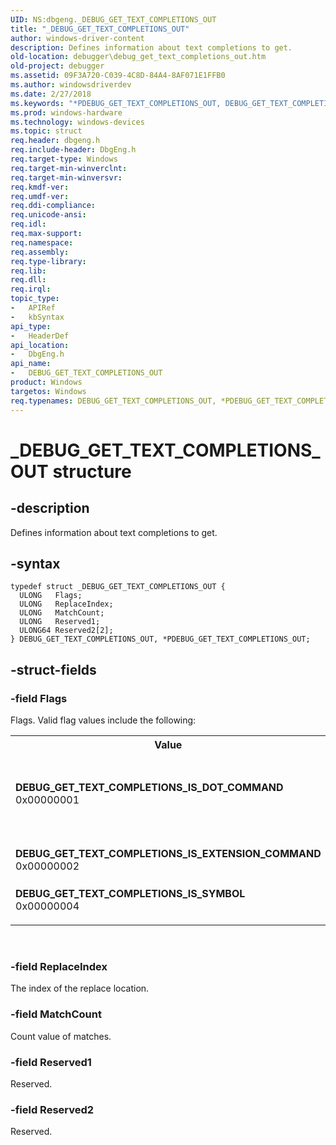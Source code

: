 ```yaml
---
UID: NS:dbgeng._DEBUG_GET_TEXT_COMPLETIONS_OUT
title: "_DEBUG_GET_TEXT_COMPLETIONS_OUT"
author: windows-driver-content
description: Defines information about text completions to get.
old-location: debugger\debug_get_text_completions_out.htm
old-project: debugger
ms.assetid: 09F3A720-C039-4C8D-84A4-8AF071E1FFB0
ms.author: windowsdriverdev
ms.date: 2/27/2018
ms.keywords: "*PDEBUG_GET_TEXT_COMPLETIONS_OUT, DEBUG_GET_TEXT_COMPLETIONS_IS_DOT_COMMAND, DEBUG_GET_TEXT_COMPLETIONS_IS_EXTENSION_COMMAND, DEBUG_GET_TEXT_COMPLETIONS_IS_SYMBOL, DEBUG_GET_TEXT_COMPLETIONS_OUT, DEBUG_GET_TEXT_COMPLETIONS_OUT structure [Windows Debugging], PDEBUG_GET_TEXT_COMPLETIONS_OUT, PDEBUG_GET_TEXT_COMPLETIONS_OUT structure pointer [Windows Debugging], _DEBUG_GET_TEXT_COMPLETIONS_OUT, dbgeng/DEBUG_GET_TEXT_COMPLETIONS_OUT, dbgeng/PDEBUG_GET_TEXT_COMPLETIONS_OUT, debugger.debug_get_text_completions_out"
ms.prod: windows-hardware
ms.technology: windows-devices
ms.topic: struct
req.header: dbgeng.h
req.include-header: DbgEng.h
req.target-type: Windows
req.target-min-winverclnt: 
req.target-min-winversvr: 
req.kmdf-ver: 
req.umdf-ver: 
req.ddi-compliance: 
req.unicode-ansi: 
req.idl: 
req.max-support: 
req.namespace: 
req.assembly: 
req.type-library: 
req.lib: 
req.dll: 
req.irql: 
topic_type:
-	APIRef
-	kbSyntax
api_type:
-	HeaderDef
api_location:
-	DbgEng.h
api_name:
-	DEBUG_GET_TEXT_COMPLETIONS_OUT
product: Windows
targetos: Windows
req.typenames: DEBUG_GET_TEXT_COMPLETIONS_OUT, *PDEBUG_GET_TEXT_COMPLETIONS_OUT
---
```


# _DEBUG_GET_TEXT_COMPLETIONS_OUT structure


## -description


Defines information about text completions to get. 


## -syntax


````
typedef struct _DEBUG_GET_TEXT_COMPLETIONS_OUT {
  ULONG   Flags;
  ULONG   ReplaceIndex;
  ULONG   MatchCount;
  ULONG   Reserved1;
  ULONG64 Reserved2[2];
} DEBUG_GET_TEXT_COMPLETIONS_OUT, *PDEBUG_GET_TEXT_COMPLETIONS_OUT;
````


## -struct-fields




### -field Flags

Flags. Valid flag values include the following:

<table>
<tr>
<th>Value</th>
<th>Meaning</th>
</tr>
<tr>
<td width="40%"><a id="DEBUG_GET_TEXT_COMPLETIONS_IS_DOT_COMMAND"></a><a id="debug_get_text_completions_is_dot_command"></a><dl>
<dt><b>DEBUG_GET_TEXT_COMPLETIONS_IS_DOT_COMMAND</b></dt>
<dt>0x00000001</dt>
</dl>
</td>
<td width="60%">
Is dot command. Dot commands begin with a period (.).

</td>
</tr>
<tr>
<td width="40%"><a id="DEBUG_GET_TEXT_COMPLETIONS_IS_EXTENSION_COMMAND"></a><a id="debug_get_text_completions_is_extension_command"></a><dl>
<dt><b>DEBUG_GET_TEXT_COMPLETIONS_IS_EXTENSION_COMMAND</b></dt>
<dt>0x00000002</dt>
</dl>
</td>
<td width="60%">
Is extension command.

</td>
</tr>
<tr>
<td width="40%"><a id="DEBUG_GET_TEXT_COMPLETIONS_IS_SYMBOL"></a><a id="debug_get_text_completions_is_symbol"></a><dl>
<dt><b>DEBUG_GET_TEXT_COMPLETIONS_IS_SYMBOL</b></dt>
<dt>0x00000004</dt>
</dl>
</td>
<td width="60%">
Is symbol.

</td>
</tr>
</table>
 


### -field ReplaceIndex

The index of the replace location.


### -field MatchCount

Count value of matches.


### -field Reserved1

Reserved.


### -field Reserved2

Reserved.

